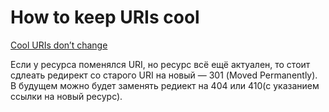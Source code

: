 # How to keep URIs cool

[Cool URIs don’t change](https://www.w3.org/Provider/Style/URI)

Если у ресурса поменялся URI, но ресурс всё ещё актуален, то стоит сдлеать редирект со старого URI на новый — 301 (Moved Permanently). В будущем можно будет заменять редиект на 404 или 410(с указанием ссылки на новый ресурс).
